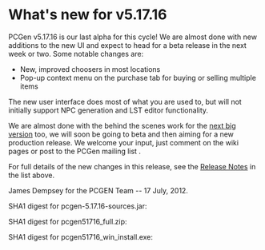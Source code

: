 What's new for v5.17.16
=======================

PCGen v5.17.16 is our last alpha for this cycle! We are almost done with new 
additions to the new UI and expect to head for a beta release in the next week 
or two. Some notable changes are:

* New, improved choosers in most locations
* Pop-up context menu on the purchase tab for buying or selling multiple items

The new user interface does most of what you are used to, but will not 
initially support NPC generation and LST editor functionality.

We are almost done with the behind the scenes work for the 
[next big version](http://wiki.pcgen.org/index.php?title=Release_6.0.x) too, 
we will soon be going to beta and then aiming for a new production release. We 
welcome your input, just comment on the wiki pages or post to the PCGen mailing 
list .

For full details of the new changes in this release, see the 
[Release Notes](https://sourceforge.net/projects/pcgen/files/PCGen%20Unstable/5.17.16%20Alpha/pcgen-release-notes-51716.html/download) in the list above.

James Dempsey for the PCGEN Team -- 17 July, 2012.



SHA1 digest for pcgen-5.17.16-sources.jar:

SHA1 digest for pcgen51716_full.zip:

SHA1 digest for pcgen51716_win_install.exe:
